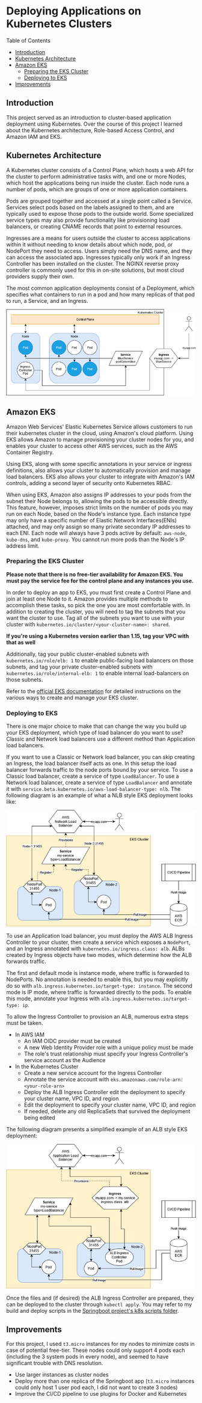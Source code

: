 # Deploying Applications on Kubernetes Clusters

Table of Contents
* [Introduction](#introduction)
* [Kubernetes Architecture](#kubernetes-architecture)
* [Amazon EKS](#amazon-eks)
  * [Preparing the EKS Cluster](#preparing-the-eks-cluster)
  * [Deploying to EKS](#deploying-to-eks)
* [Improvements](#improvements)

## Introduction

This project served as an introduction to cluster-based application deployment using Kubernetes.
Over the course of this project I learned about the Kubernetes architecture, Role-based Access Control,
and Amazon IAM and EKS.

## Kubernetes Architecture

A Kubernetes cluster consists of a Control Plane, which hosts a web API for the cluster to perform 
administrative tasks with, and one or more Nodes, which host the applications being run inside the 
cluster. Each node runs a number of pods, which are groups of one or more application containers.

Pods are grouped together and accessed at a single point called a Service. Services select pods based
on the labels assigned to them, and are typically used to expose those pods to the outside world. 
Some specialized service types may also provide functionality like provisioning load balancers, or
creating CNAME records that point to external resources. 

Ingresses are a means for users outside the cluster to access applications within it without needing
to know details about which node, pod, or NodePort they need to access. Users simply need the DNS name,
and they can access the associated app. Ingresses typically only work if an Ingress Controller has been
installed on the cluster. The NGINX reverse proxy controller is commonly used for this in on-site solutions,
but most cloud providers supply their own.

The most common application deployments consist of a Deployment, which specifies what containers to run
in a pod and how many replicas of that pod to run, a Service, and an Ingress.

![Kubernetes Cluster Deployment Example](assets/kubernetes-deployment-example.png)

## Amazon EKS

Amazon Web Services' Elastic Kubernetes Service allows customers to run their kubernetes cluster in
the cloud, using Amazon's cloud platform. Using EKS allows Amazon to manage provisioning your cluster
nodes for you, and enables your cluster to access other AWS services, such as the AWS Container Registry.

Using EKS, along with some specific annotations in your service or ingress definitions, also allows 
your cluster to automatically provision and manage load balancers. EKS also allows your cluster to
integrate with Amazon's IAM controls, adding a second layer of security onto Kubernetes RBAC.

When using EKS, Amazon also assigns IP addresses to your pods from the subnet their Node belongs to,
allowing the pods to be accessible directly. This feature, however, imposes strict limits on the number
of pods you may run on each Node, based on the Node's instance type. Each instance type may only have 
a specific number of Elastic Network Interfaces(ENIs) attached, and may only assign so many private 
secondary IP addresses to each ENI. Each node will always have 3 pods active by default: `aws-node`,
 `kube-dns`, and `kube-proxy`. You cannot run more pods than the Node's IP address limit.

### Preparing the EKS Cluster

**Please note that there is no free-tier availability for Amazon EKS. You must pay the service fee for
the control plane and any instances you use.**

In order to deploy an app to EKS, you must first create a Control Plane and join at least one Node to it.
Amazon provides multiple methods to accomplish these tasks, so pick the one you are most comfortable with.
In addition to creating the cluster, you will need to tag the subnets that you want the cluster to use.
Tag all of the subnets you want to use with your cluster with `kubernetes.io/cluster/<your-cluster-name>: shared`.

**If you're using a Kubernetes version earlier than 1.15, tag your VPC with that as well**

Additionally, tag your public cluster-enabled subnets with `kubernetes.io/role/elb: 1` to enable public-facing
load balancers on those subnets, and tag your private cluster-enabled subnets with `kubernetes.io/role/internal-elb: 1`
to enable internal load-balancers on those subnets.

Refer to the [official EKS documentation](https://docs.aws.amazon.com/eks/latest/userguide/what-is-eks.html)
for detailed instructions on the various ways to create and manage your EKS cluster.

### Deploying to EKS

There is one major choice to make that can change the way you build up your EKS deployment, which type
of load balancer do you want to use? Classic and Network load balancers use a different method than
Application load balancers. 

If you want to use a Classic or Network load balancer, you can skip creating an Ingress, the load 
balancer itself acts as one. In this setup the load balancer forwards traffic to the node ports bound
by your service. To use a Classic load balancer, create a service of type `LoadBalancer`. To use a 
Network load balancer, create a service of type `LoadBalancer` and annotate it with 
`service.beta.kubernetes.io/aws-load-balancer-type: nlb`. The following diagram is an example of what
a NLB style EKS deployment looks like:

![Example EKS deployment with NLB](assets/eks-cluster-nlb.png)

To use an Application load balancer, you must deploy the AWS ALB Ingress Controller to your cluster,
then create a service which exposes a `NodePort`, and an Ingress annotated with `kubernetes.io/ingress.class: alb`.
ALBs created by Ingress objects have two modes, which determine how the ALB forwards traffic. 

The first and default mode is instance mode, where traffic is forwarded to NodePorts. No annotation 
is needed to enable this, but you may explicitly do so with `alb.ingress.kubernetes.io/target-type: instance`. 
The second mode is IP mode, where traffic is forwarded directly to the pods. To enable this mode, 
annotate your Ingress with `alb.ingress.kubernetes.io/target-type: ip`.

To allow the Ingress Controller to provision an ALB, numerous extra steps must be taken. 
- In AWS IAM
   - An IAM OIDC provider must be created
   - A new Web Identity Provider role with a unique policy must be made
   - The role's trust relationship must specify your Ingress Controller's service account as the Audience
- In the Kubernetes Cluster
   - Create a new service account for the Ingress Controller
   - Annotate the service account with `eks.amazonaws.com/role-arn: <your-role-arn>`
   - Deploy the ALB Ingress Controller edit the deployment to specify your cluster name, VPC ID, and region
   - Edit the deployment to specify your cluster name, VPC ID, and region
   - If needed, delete any old ReplicaSets that survived the deployment being edited

The following diagram presents a simplified example of an ALB style EKS deployment:

![Simplified example EKS deployment with ALB](assets/eks-cluster-alb.png)

Once the files and (if desired) the ALB Ingress Controller are prepared, they can be deployed to the
cluster through `kubectl apply`. You may refer to my build and deploy scripts in the 
[Springboot project's k8s scripts folder](../springboot/scripts/k8s).

## Improvements

For this project, I used `t3.micro` instances for my nodes to minimize costs in case of potential 
free-tier. These nodes could only support 4 pods each (including the 3 system pods in every node),
 and seemed to have significant trouble with DNS resolution.

- Use larger instances as cluster nodes
- Deploy more than one replica of the Springboot app (`t3.micro` instances could only host 1 user pod each, I did not want to create 3 nodes)
- Improve the CI/CD pipeline to use plugins for Docker and Kubernetes